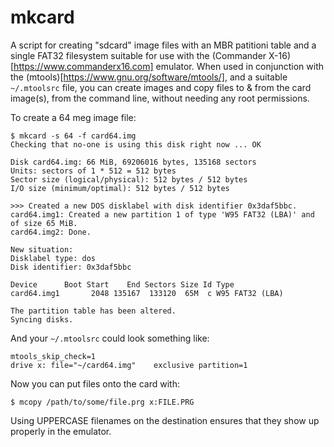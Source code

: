 # mkcard

A script for creating "sdcard" image files with an MBR patitioni table and a single FAT32 filesystem suitable for use with the (Commander X-16)[https://www.commanderx16.com] emulator.  When used in conjunction with the (mtools)[https://www.gnu.org/software/mtools/], and a suitable `~/.mtoolsrc` file, you can create images and copy files to & from the card image(s), from the command line, without needing any root permissions.

To create a 64 meg image file:

```
$ mkcard -s 64 -f card64.img
Checking that no-one is using this disk right now ... OK

Disk card64.img: 66 MiB, 69206016 bytes, 135168 sectors
Units: sectors of 1 * 512 = 512 bytes
Sector size (logical/physical): 512 bytes / 512 bytes
I/O size (minimum/optimal): 512 bytes / 512 bytes

>>> Created a new DOS disklabel with disk identifier 0x3daf5bbc.
card64.img1: Created a new partition 1 of type 'W95 FAT32 (LBA)' and of size 65 MiB.
card64.img2: Done.

New situation:
Disklabel type: dos
Disk identifier: 0x3daf5bbc

Device      Boot Start    End Sectors Size Id Type
card64.img1       2048 135167  133120  65M  c W95 FAT32 (LBA)

The partition table has been altered.
Syncing disks.
```

And your `~/.mtoolsrc` could look something like:

```
mtools_skip_check=1 
drive x: file="~/card64.img"    exclusive partition=1
```

Now you can put files onto the card with:

```
$ mcopy /path/to/some/file.prg x:FILE.PRG
```

Using UPPERCASE filenames on the destination ensures that they show up properly in the emulator.
